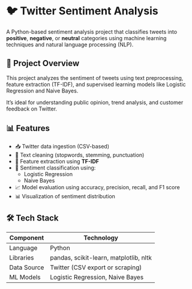 # 🐦 Twitter Sentiment Analysis

A Python-based sentiment analysis project that classifies tweets into **positive**, **negative**, or **neutral** categories using machine learning techniques and natural language processing (NLP).

## 🚀 Project Overview

This project analyzes the sentiment of tweets using text preprocessing, feature extraction (TF-IDF), and supervised learning models like Logistic Regression and Naive Bayes.

It’s ideal for understanding public opinion, trend analysis, and customer feedback on Twitter.

## 📊 Features

- 📥 Twitter data ingestion (CSV-based)
- 🧹 Text cleaning (stopwords, stemming, punctuation)
- 📐 Feature extraction using **TF-IDF**
- 🤖 Sentiment classification using:
  - Logistic Regression
  - Naive Bayes
- 📈 Model evaluation using accuracy, precision, recall, and F1 score
- 📊 Visualization of sentiment distribution

## 🛠️ Tech Stack

| Component     | Technology     |
|---------------|----------------|
| Language      | Python         |
| Libraries     | pandas, scikit-learn, matplotlib, nltk |
| Data Source   | Twitter (CSV export or scraping) |
| ML Models     | Logistic Regression, Naive Bayes |


